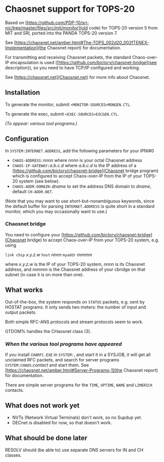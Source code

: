 # Chaosnet support for TOPS-20

Based on [https://github.com/PDP-10/sri-nic/tree/master/files/src/mit/monitor](old code) for TOPS-20 version 5 from MIT and SRI, ported into the PANDA TOPS-20 version 7.

See [https://chaosnet.net/amber.html#The-TOPS_002d20_002fTENEX-Implementation](the Chaosnet report) for documentation.

For transmitting and receiving Chaosnet packets, the standard Chaos-over-IP encapsulation is used ([https://github.com/bictorv/chaosnet-bridge](see description)), so you need to have TCP/IP configured and working.

See [https://chaosnet.net](Chaosnet.net) for more info about Chaosnet.

## Installation

To generate the monitor, submit `<MONITOR-SOURCES>MONGEN.CTL`.

To generate the exec, submit `<EXEC-SOURCES>EXCGEN.CTL`.

*(To appear: various tool programs.)*

## Configuration

In `SYSTEM:INTERNET.ADDRESS`, add the following parameters for your IPNI#0
- `CHAOS-ADDRESS:`*nnnn* where *nnnn* is your octal Chaosnet  address
- `CHAOS-IP-GATEWAY:`*a.b.c.d* where *a.b.c.d* is the IP address of a [https://github.com/bictorv/chaosnet-bridge](Chaosnet bridge program) which is configured to accept Chaos-over-IP from the IP of your TOPS-20 system (see below).
- `CHAOS-ADDR-DOMAIN:`*dname* to set the address DNS domain to *dname*, default `CH-ADDR.NET`.

(Note that you may want to use short-but-nonambiguous keywords, since the default buffer for parsing `INTERNET.ADDRESS` is quite short in a standard monitor, which you may occasionally want to use.)

### Chaosnet bridge
You need to configure your [https://github.com/bictorv/chaosnet-bridge](Chaosnet bridge) to accept Chaos-over-IP from your TOPS-20 system, e.g. using

`link chip` *x.y.z.w* `host` *nnnn* `myaddr` *mmmm*

where *x.y.z.w* is the IP of your TOPS-20 system, *nnnn* is its Chaosnet address, and *mmmm* is the Chaosnet address of your cbridge on that subnet (in case it is on more than one).

## What works

Out-of-the-box, the system responds on `STATUS` packets, e.g. sent by HOSTAT programs. It only sends two meters: the number of input and output packets.

Both simple RFC-ANS protocols and stream protocols seem to work.

GTDOM% handles the CHaosnet class (3).

### *When the various tool programs have appeared*

If you install `CHARFC.EXE` in `SYSTEM:`, and start it in a SYSJOB, it will get all unclaimed RFC packets, and search for server programs `SYSTEM:CHAOS`.*contact* and start them.  See [https://chaosnet.net/amber.html#Server-Programs-1](the Chaosnet report) for documentation. 

There are simple server programs for the `TIME`, `UPTIME`, `NAME` and `LIMERICK` contacts.

## What does not work yet

- NVTs (Network Virtual Terminals) don't work, so no Supdup yet.
- DECnet is disabled for now, so that doesn't work.

## What should be done later

RESOLV should (be able to) use separate DNS servers for IN and CH classes.
